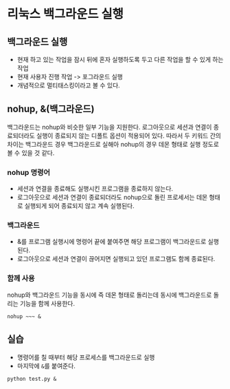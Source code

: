 # 리눅스 백그라운드 실행

## 백그라운드 실행

* 현재 하고 있는 작업을 잠시 뒤에 혼자 실행하도록 두고 다른 작업을 할 수 있게 하는 작업
* 현재 사용자 진행 작업 -> 포그라운드 실행
* 개념적으로 멀티태스킹이라고 볼 수 있다. 

## nohup, &(백그라운드)

백그라운드는 nohup와 비슷한 일부 기능을 지원한다. 로그아웃으로 세션과 연결이 종료되더라도 실행이 종료되지 않는 디폴트 옵션이 적용되어 있다. 따라서 두 키워드 간의 차이는 백그라운드 경우 백그라운드로 실해아 nohup의 경우 데몬 형태로 실행 정도로 볼 수 있을 것 같다.

### nohup 명령어

* 세션과 연결을 종료해도 실행시킨 프로그램을 종료하지 않는다.
* 로그아웃으로 세션과 연결이 종료되더라도 nohup으로 돌린 프로세서는 데몬 형태로 실행되게 되어 종료되지 않고 계속 실행된다. 

### 백그라운드

* &를 프로그램 실행시에 명령어 끝에 붙여주면 해당 프로그램이 백그라운드로 실행된다. 
* 로그아웃으로 세션과 연결이 끊어지면 실행되고 있던 프로그램도 함께 종료된다. 

### 함께 사용

nohup와 백그라운드 기능을 동시에 즉 데몬 형태로 돌리는데 동시에 백그라운드로 돌리는 기능을 함께 사용한다.

~~~
nohup ~~~ &
~~~

## 실습

* 명령어를 칠 때부터 해당 프로세스를 백그라운드로 실행
* 마지막에 `&`를 붙여준다. 

~~~
python test.py &
~~~
